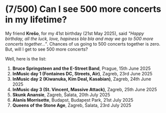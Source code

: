 # (7/500) Can I see 500 more concerts in my lifetime?

My friend **Krešo**, for my 41st birthday (21st May 2025), said _"Happy birthday, all the luck, love, hapiness bla bla and may we go to 500 more concerts together..."_. Chances of us going to 500 concerts together is zero. But, will I get to see 500 more concerts?

Well, here is the list:

1. **Bruce Springsteen and the E-Street Band**, Prague, 15th June 2025
2. **InMusic day 1 (Fontaines DC, Streets, Air)**, Zagreb, 23rd June 2025
3. **InMusic day 2 (Kiwanuka, Kim Deal, Kasabian)**, Zagreb, 24th June 2025
4. **InMusic day 3 (St. Vincent, Massive Attack)**, Zagreb, 25th June 2025
5. **Skunk Anansie**, Zagreb, Šalata, 20th July 2025
6. **Alanis Morrisette**, Budapst, Budapest Park, 21st July 2025
7. **Queens of the Stone Age**, Zagreb, Šalata, 23rd July 2025
